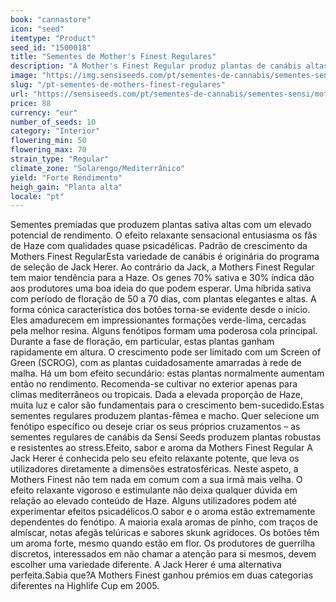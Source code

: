 ```yaml
---
book: "cannastore"
icon: "seed"
itemtype: "Product"
seed_id: "1500018"
title: "Sementes de Mother's Finest Regulares"
description: "A Mother's Finest Regular produz plantas de canábis altas, com um período de floração de 50/70 dias, 70% sativa oferece um efeito relaxante Haze eufórico."
image: "https://img.sensiseeds.com/pt/sementes-de-cannabis/sementes-sensi/mothers-finest-image.png"
slug: "/pt-sementes-de-mothers-finest-regulares"
url: "https://sensiseeds.com/pt/sementes-de-cannabis/sementes-sensi/mothers-finest?a_aid=cannastore"
price: 88
currency: "eur"
number_of_seeds: 10
category: "Interior"
flowering_min: 50
flowering_max: 70
strain_type: "Regular"
climate_zone: "Solarengo/Mediterrânico"
yield: "Forte Rendimento"
heigh_gain: "Planta alta"
locale: "pt"
---
```

Sementes premiadas que produzem plantas sativa altas com um elevado potencial de rendimento. O efeito relaxante sensacional entusiasma os fãs de Haze com qualidades quase psicadélicas. Padrão de crescimento da Mothers Finest RegularEsta variedade de canábis é originária do programa de seleção de Jack Herer. Ao contrário da Jack, a Mothers Finest Regular tem maior tendência para a Haze. Os genes 70% sativa e 30% índica dão aos produtores uma boa ideia do que podem esperar. Uma híbrida sativa com período de floração de 50 a 70 dias, com plantas elegantes e altas. A forma cónica característica dos botões torna-se evidente desde o início. Eles amadurecem em impressionantes formações verde-lima, cercadas pela melhor resina. Alguns fenótipos formam uma poderosa cola principal. Durante a fase de floração, em particular, estas plantas ganham rapidamente em altura. O crescimento pode ser limitado com um Screen of Green (SCROG), com as plantas cuidadosamente amarradas à rede de malha. Há um bom efeito secundário: estas plantas normalmente aumentam então no rendimento. Recomenda-se cultivar no exterior apenas para climas mediterrâneos ou tropicais. Dada a elevada proporção de Haze, muita luz e calor são fundamentais para o crescimento bem-sucedido.Estas sementes regulares produzem plantas-fêmea e macho. Quer selecione um fenótipo específico ou deseje criar os seus próprios cruzamentos – as sementes regulares de canábis da Sensi Seeds produzem plantas robustas e resistentes ao stress.Efeito, sabor e aroma da Mothers Finest Regular A Jack Herer é conhecida pelo seu efeito relaxante potente, que leva os utilizadores diretamente a dimensões estratosféricas. Neste aspeto, a Mothers Finest não tem nada em comum com a sua irmã mais velha. O efeito relaxante vigoroso e estimulante não deixa qualquer dúvida em relação ao elevado conteúdo de Haze. Alguns utilizadores podem até experimentar efeitos psicadélicos.O sabor e o aroma estão extremamente dependentes do fenótipo. A maioria exala aromas de pinho, com traços de almíscar, notas afegãs telúricas e sabores skunk agridoces. Os botões têm um aroma forte, mesmo quando estão em flor. Os produtores de guerrilha discretos, interessados em não chamar a atenção para si mesmos, devem escolher uma variedade diferente. A Jack Herer é uma alternativa perfeita.Sabia que?A Mothers Finest ganhou prémios em duas categorias diferentes na Highlife Cup em 2005.

